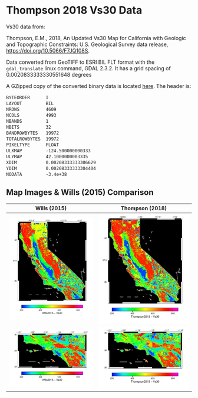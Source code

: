 # Thompson 2018 Vs30 Data

Vs30 data from:

Thompson, E.M., 2018, An Updated Vs30 Map for California with Geologic and Topographic Constraints: U.S. Geological Survey data release, https://doi.org/10.5066/F7JQ108S.

Data converted from GeoTIFF to ESRI BIL FLT format with the `gdal_translate` linux command, GDAL 2.3.2. It has a grid spacing of 0.0020833333330551648 degrees

A GZipped copy of the converted binary data is located [here](California_vs30_Wills15_hybrid_7p5c.flt.gz). The header is:

```
BYTEORDER      I
LAYOUT         BIL
NROWS          4609
NCOLS          4993
NBANDS         1
NBITS          32
BANDROWBYTES   19972
TOTALROWBYTES  19972
PIXELTYPE      FLOAT
ULXMAP         -124.500000000333
ULYMAP         42.1000000003335
XDIM           0.00208333333306629
YDIM           0.00208333333304404
NODATA         -3.4e+38
```

## Map Images & Wills (2015) Comparison

| Wills (2015) | Thompson (2018) |
| --- | --- |
| ![California](../Wills2015/wills_2015.png) | ![California](thompson_2018.png) |
| ![California](../Wills2015/wills_2015_socal.png) | ![California](thompson_2018_socal.png) |

